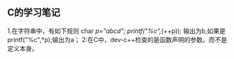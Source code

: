 ## C的学习笔记
1.在字符串中，有如下规则
	char *p="abcd";
	printf("%c",*(++p));
输出为b,如果是printf("%c",*p);输出为a；
2:在C中，dev-c++检查的是函数声明的参数。而不是定义本身。